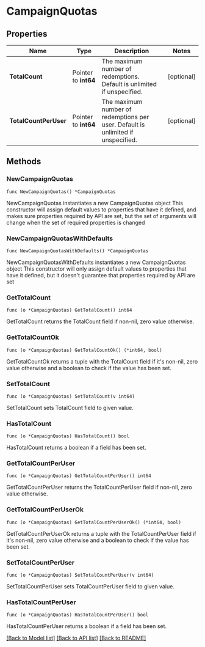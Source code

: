 # CampaignQuotas

## Properties

Name | Type | Description | Notes
------------ | ------------- | ------------- | -------------
**TotalCount** | Pointer to **int64** | The maximum number of redemptions. Default is unlimited if unspecified.  | [optional] 
**TotalCountPerUser** | Pointer to **int64** | The maximum number of redemptions per user. Default is unlimited if unspecified. | [optional] 

## Methods

### NewCampaignQuotas

`func NewCampaignQuotas() *CampaignQuotas`

NewCampaignQuotas instantiates a new CampaignQuotas object
This constructor will assign default values to properties that have it defined,
and makes sure properties required by API are set, but the set of arguments
will change when the set of required properties is changed

### NewCampaignQuotasWithDefaults

`func NewCampaignQuotasWithDefaults() *CampaignQuotas`

NewCampaignQuotasWithDefaults instantiates a new CampaignQuotas object
This constructor will only assign default values to properties that have it defined,
but it doesn't guarantee that properties required by API are set

### GetTotalCount

`func (o *CampaignQuotas) GetTotalCount() int64`

GetTotalCount returns the TotalCount field if non-nil, zero value otherwise.

### GetTotalCountOk

`func (o *CampaignQuotas) GetTotalCountOk() (*int64, bool)`

GetTotalCountOk returns a tuple with the TotalCount field if it's non-nil, zero value otherwise
and a boolean to check if the value has been set.

### SetTotalCount

`func (o *CampaignQuotas) SetTotalCount(v int64)`

SetTotalCount sets TotalCount field to given value.

### HasTotalCount

`func (o *CampaignQuotas) HasTotalCount() bool`

HasTotalCount returns a boolean if a field has been set.

### GetTotalCountPerUser

`func (o *CampaignQuotas) GetTotalCountPerUser() int64`

GetTotalCountPerUser returns the TotalCountPerUser field if non-nil, zero value otherwise.

### GetTotalCountPerUserOk

`func (o *CampaignQuotas) GetTotalCountPerUserOk() (*int64, bool)`

GetTotalCountPerUserOk returns a tuple with the TotalCountPerUser field if it's non-nil, zero value otherwise
and a boolean to check if the value has been set.

### SetTotalCountPerUser

`func (o *CampaignQuotas) SetTotalCountPerUser(v int64)`

SetTotalCountPerUser sets TotalCountPerUser field to given value.

### HasTotalCountPerUser

`func (o *CampaignQuotas) HasTotalCountPerUser() bool`

HasTotalCountPerUser returns a boolean if a field has been set.


[[Back to Model list]](../README.md#documentation-for-models) [[Back to API list]](../README.md#documentation-for-api-endpoints) [[Back to README]](../README.md)


